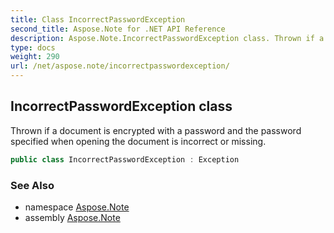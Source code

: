 ```yaml
---
title: Class IncorrectPasswordException
second_title: Aspose.Note for .NET API Reference
description: Aspose.Note.IncorrectPasswordException class. Thrown if a document is encrypted with a password and the password specified when opening the document is incorrect or missing
type: docs
weight: 290
url: /net/aspose.note/incorrectpasswordexception/
---
```

## IncorrectPasswordException class

Thrown if a document is encrypted with a password and the password specified when opening the document is incorrect or missing.

```csharp
public class IncorrectPasswordException : Exception
```

### See Also

* namespace [Aspose.Note](../../aspose.note/)
* assembly [Aspose.Note](../../)


